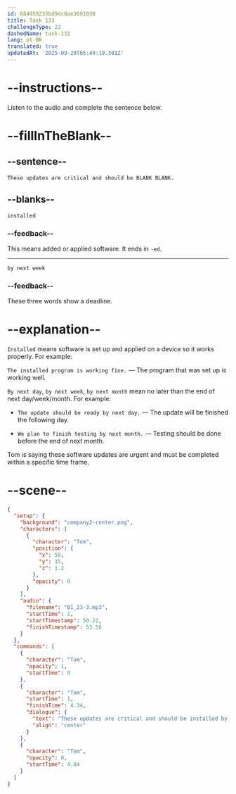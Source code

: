 ```yaml
---
id: 684958235bd9dc8ae3691038
title: Task 131
challengeType: 22
dashedName: task-131
lang: pt-BR
translated: true
updatedAt: '2025-09-29T05:49:19.381Z'
---
```


<!-- (audio) Tom: These updates are critical and should be installed by next week. -->

# --instructions--

Listen to the audio and complete the sentence below.

# --fillInTheBlank--

## --sentence--

`These updates are critical and should be BLANK BLANK.`

## --blanks--

`installed`

### --feedback--

This means added or applied software. It ends in `-ed`.

---

`by next week`

### --feedback--

These three words show a deadline.

# --explanation--

`Installed` means software is set up and applied on a device so it works properly. For example:

`The installed program is working fine.` — The program that was set up is working well.

`By next day`, `by next week`, `by next month` mean no later than the end of next day/week/month. For example:

- `The update should be ready by next day.` — The update will be finished the following day.

- `We plan to finish testing by next month.` — Testing should be done before the end of next month.

Tom is saying these software updates are urgent and must be completed within a specific time frame.

# --scene--

```json
{
  "setup": {
    "background": "company2-center.png",
    "characters": [
      {
        "character": "Tom",
        "position": {
          "x": 50,
          "y": 15,
          "z": 1.2
        },
        "opacity": 0
      }
    ],
    "audio": {
      "filename": "B1_23-3.mp3",
      "startTime": 1,
      "startTimestamp": 50.22,
      "finishTimestamp": 53.56
    }
  },
  "commands": [
    {
      "character": "Tom",
      "opacity": 1,
      "startTime": 0
    },
    {
      "character": "Tom",
      "startTime": 1,
      "finishTime": 4.34,
      "dialogue": {
        "text": "These updates are critical and should be installed by next week.",
        "align": "center"
      }
    },
    {
      "character": "Tom",
      "opacity": 0,
      "startTime": 4.84
    }
  ]
}
```
